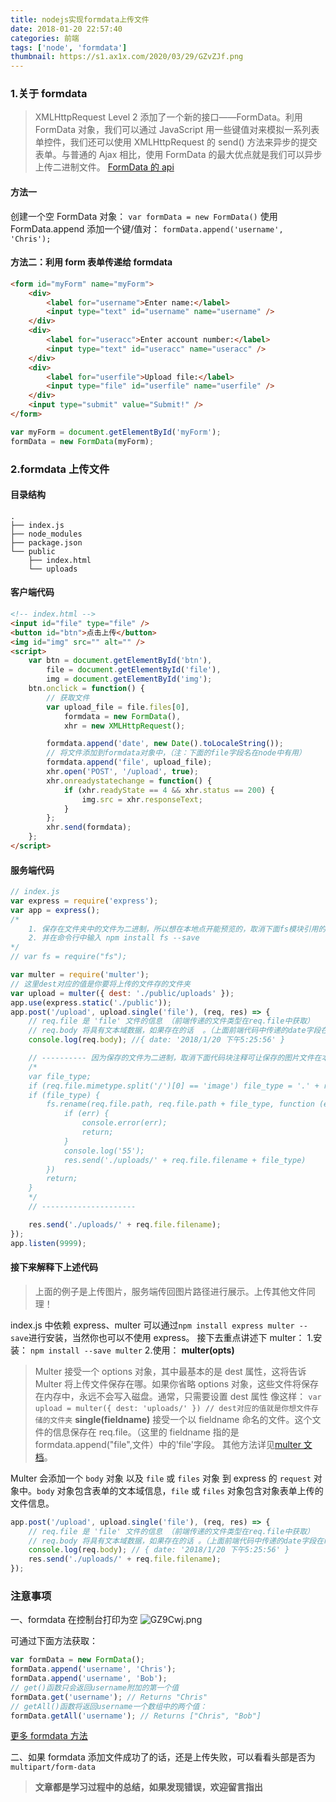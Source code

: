 ```yaml
---
title: nodejs实现formdata上传文件
date: 2018-01-20 22:57:40
categories: 前端
tags: ['node', 'formdata']
thumbnail: https://s1.ax1x.com/2020/03/29/GZvZJf.png
---
```


### 1.关于 formdata

> XMLHttpRequest Level 2 添加了一个新的接口——FormData。利用 FormData 对象，我们可以通过 JavaScript 用一些键值对来模拟一系列表单控件，我们还可以使用 XMLHttpRequest 的 send() 方法来异步的提交表单。与普通的 Ajax 相比，使用 FormData 的最大优点就是我们可以异步上传二进制文件。
> [FormData 的 api](https://developer.mozilla.org/en-US/docs/Web/API/FormData)

<!-- more -->

#### 方法一

创建一个空 FormData 对象：
`var formData = new FormData()`
使用 FormData.append 添加一个键/值对：
`formData.append('username', 'Chris');`

#### 方法二：利用 form 表单传递给 formdata

```html
<form id="myForm" name="myForm">
	<div>
		<label for="username">Enter name:</label>
		<input type="text" id="username" name="username" />
	</div>
	<div>
		<label for="useracc">Enter account number:</label>
		<input type="text" id="useracc" name="useracc" />
	</div>
	<div>
		<label for="userfile">Upload file:</label>
		<input type="file" id="userfile" name="userfile" />
	</div>
	<input type="submit" value="Submit!" />
</form>
```

```javascript
var myForm = document.getElementById('myForm');
formData = new FormData(myForm);
```

### 2.formdata 上传文件

#### 目录结构

```shell
.
├── index.js
├── node_modules
├── package.json
└── public
    ├── index.html
    └── uploads
```

#### 客户端代码

```html
<!-- index.html -->
<input id="file" type="file" />
<button id="btn">点击上传</button>
<img id="img" src="" alt="" />
<script>
	var btn = document.getElementById('btn'),
		file = document.getElementById('file'),
		img = document.getElementById('img');
	btn.onclick = function() {
		// 获取文件
		var upload_file = file.files[0],
			formdata = new FormData(),
			xhr = new XMLHttpRequest();

		formdata.append('date', new Date().toLocaleString());
		// 将文件添加到formdata对象中，（注：下面的file字段名在node中有用）
		formdata.append('file', upload_file);
		xhr.open('POST', '/upload', true);
		xhr.onreadystatechange = function() {
			if (xhr.readyState == 4 && xhr.status == 200) {
				img.src = xhr.responseText;
			}
		};
		xhr.send(formdata);
	};
</script>
```

#### 服务端代码

```javascript
// index.js
var express = require('express');
var app = express();
/*
    1. 保存在文件夹中的文件为二进制，所以想在本地点开能预览的，取消下面fs模块引用的注释
    2. 并在命令行中输入 npm install fs --save
*/
// var fs = require("fs");

var multer = require('multer');
// 这里dest对应的值是你要将上传的文件存的文件夹
var upload = multer({ dest: './public/uploads' });
app.use(express.static('./public'));
app.post('/upload', upload.single('file'), (req, res) => {
	// req.file 是 'file' 文件的信息 （前端传递的文件类型在req.file中获取）
	// req.body 将具有文本域数据，如果存在的话  。（上面前端代码中传递的date字段在req.body中获取）
	console.log(req.body); //{ date: '2018/1/20 下午5:25:56' }

	// ---------- 因为保存的文件为二进制，取消下面代码块注释可让保存的图片文件在本地文件夹中预览 ------
	/*
    var file_type;
    if (req.file.mimetype.split('/')[0] == 'image') file_type = '.' + req.file.mimetype.split('/')[1];
    if (file_type) {
        fs.rename(req.file.path, req.file.path + file_type, function (err, doc) {
            if (err) {
                console.error(err);
                return;
            }
            console.log('55');
            res.send('./uploads/' + req.file.filename + file_type)
        })
        return;
    }
    */
	// ---------------------

	res.send('./uploads/' + req.file.filename);
});
app.listen(9999);
```

#### 接下来解释下上述代码

> 上面的例子是上传图片，服务端传回图片路径进行展示。上传其他文件同理！

index.js 中依赖 express、multer 可以通过`npm install express multer --save`进行安装，当然你也可以不使用 express。
接下去重点讲述下 multer： 1.安装：
`npm install --save multer` 2.使用：
**multer(opts)**

> Multer 接受一个 options 对象，其中最基本的是 dest 属性，这将告诉 Multer 将上传文件保存在哪。如果你省略 options 对象，这些文件将保存在内存中，永远不会写入磁盘。通常，只需要设置 dest 属性 像这样：
> `var upload = multer({ dest: 'uploads/' }) // dest对应的值就是你想文件存储的文件夹`
> **single(fieldname)**
> 接受一个以 fieldname 命名的文件。这个文件的信息保存在 req.file。（这里的 fieldname 指的是 formdata.append("file",文件）中的'file'字段。
> 其他方法详见[multer 文档](https://www.npmjs.com/package/multer)。

Multer 会添加一个 `body` 对象 以及 `file` 或 `files` 对象 到 express 的 `request` 对象中。`body` 对象包含表单的文本域信息，`file` 或 `files` 对象包含对象表单上传的文件信息。

```javascript
app.post('/upload', upload.single('file'), (req, res) => {
	// req.file 是 'file' 文件的信息 （前端传递的文件类型在req.file中获取）
	// req.body 将具有文本域数据，如果存在的话 。（上面前端代码中传递的date字段在req.body中获取）
	console.log(req.body); // { date: '2018/1/20 下午5:25:56' }
	res.send('./uploads/' + req.file.filename);
});
```

### 注意事项

一、formdata 在控制台打印为空
![GZ9Cwj.png](https://s1.ax1x.com/2020/03/29/GZ9Cwj.png)

可通过下面方法获取：

```javascript
var formData = new FormData();
formData.append('username', 'Chris');
formData.append('username', 'Bob');
// get()函数只会返回username附加的第一个值
formData.get('username'); // Returns "Chris"
// getAll()函数将返回username一个数组中的两个值：
formData.getAll('username'); // Returns ["Chris", "Bob"]
```

[更多 formdata 方法](https://developer.mozilla.org/en-US/docs/Web/API/FormData)

二、如果 formdata 添加文件成功了的话，还是上传失败，可以看看头部是否为`multipart/form-data`

> **文章都是学习过程中的总结，如果发现错误，欢迎留言指出**
